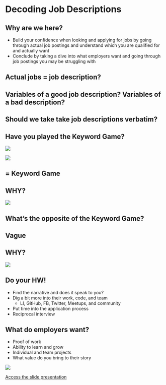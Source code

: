# Decoding Job Descriptions

## Why are we here?

- Build your confidence when looking and applying
  for jobs by going through actual job postings and
  understand which you are qualified for and
  actually want
- Conclude by taking a dive into what employers
  want and going through job postings you may be
  struggling with

## Actual jobs = job description?

## Variables of a good job description? Variables of a bad description?

## Should we take take job descriptions verbatim?

## Have you played the Keyword Game?

![](./assets/job-description.png)

![](./assets/keyword-game.png)

## = Keyword Game

## WHY?

![](./assets/why.png)

## What’s the opposite of the Keyword Game?

## Vague

## WHY?

![](./assets/why.png)

## Do your HW!

- Find the narrative and does it speak to you?
- Dig a bit more into their work, code, and team
  - LI, GitHub, FB, Twitter, Meetups, and community
- Put time into the application process
- Reciprocal interview

## What do employers want?

- Proof of work
- Ability to learn and grow
- Individual and team projects
- What value do you bring to their story

![](./assets/indeed.png)

[Access the slide presentation](./assets/decoding-job-descriptions.pdf)
